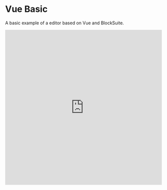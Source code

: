 # Vue Basic

A basic example of a editor based on Vue and BlockSuite.

<iframe src="https://stackblitz.com/github/toeverything/blocksuite/tree/master/examples/vue-basic?embed=1&file=package.json&theme=dark&view=preview" frameborder="no" width="100%" height="500"></iframe>

